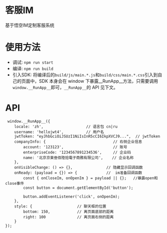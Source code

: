 # 客服IM
基于悟空IM定制客服系统

# 使用方法
* 调试: `npm run start`
* 编译: `npm run build`
* 引入SDK: 将编译后的`build/js/main.*.js`和`build/css/main.*.css`引入到自己的页面中，SDK 本身会在 window 下暴露__RunApp__方法，只需要调用`window.__RunApp__`即可，`__RunApp__`的 API 见下文。


# API
```
 window.__RunApp__({
    locale: 'zh',                   // 语言包 cn|ru
    username: 'hellojwt4',          // 用户名
    jwtToken: "eyJhbGciOiJSUzI1NiIsInR5cCI6IkpXVCJ9...",  // jwtToken
    companyInfo: {                              // 右侧企业信息
        account: '123123',                      // 账号
        enterpriseCode: '1234567891234536',     // 企业码
        name: '北京京東叁佰陸拾電子商務有限公司',    // 企业名称  
    },
    onVisibleChange: () => {},               // 隐藏显示回调函数
    onReady: (payload = {}) => {             //  im准备回调函数
        const { onCloseIm, onOpenIm } = payload || {};   //暴露open和close事件
        const button = document.getElementById('button');

        button.addEventListener('click', onOpenIm);
    }, 
    style: {                    // 聊天框的位置
        bottom: 150,            // 离页面底部的距离
        right: 100              // 离页面右侧的距离
    }
}); 
```
